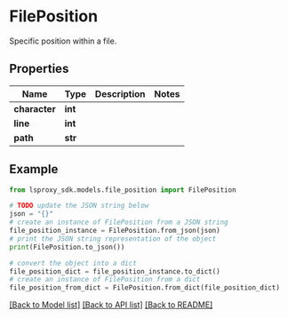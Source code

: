 # FilePosition

Specific position within a file.

## Properties

Name | Type | Description | Notes
------------ | ------------- | ------------- | -------------
**character** | **int** |  | 
**line** | **int** |  | 
**path** | **str** |  | 

## Example

```python
from lsproxy_sdk.models.file_position import FilePosition

# TODO update the JSON string below
json = "{}"
# create an instance of FilePosition from a JSON string
file_position_instance = FilePosition.from_json(json)
# print the JSON string representation of the object
print(FilePosition.to_json())

# convert the object into a dict
file_position_dict = file_position_instance.to_dict()
# create an instance of FilePosition from a dict
file_position_from_dict = FilePosition.from_dict(file_position_dict)
```
[[Back to Model list]](../README.md#documentation-for-models) [[Back to API list]](../README.md#documentation-for-api-endpoints) [[Back to README]](../README.md)



